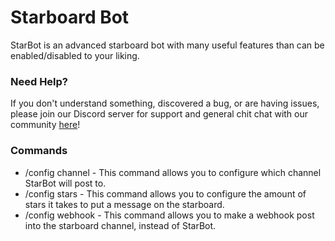# Starboard Bot
StarBot is an advanced starboard bot with many useful features than can be enabled/disabled to your liking.

### Need Help?
If you don't understand something, discovered a bug, or are having issues, please join our Discord server for support and general chit chat with our community [here](https://discord.gg/TAB8CP5wPt)!

### Commands
- /config channel <channelname> - This command allows you to configure which channel StarBot will post to.
- /config stars <amount> - This command allows you to configure the amount of stars it takes to put a message on the starboard.
 - /config webhook <webhookurl> - This command allows you to make a webhook post into the starboard channel, instead of StarBot.
